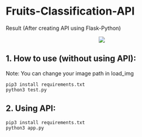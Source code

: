 # Fruits-Classification-API

Result (After creating API using Flask-Python)

<p align = "center">
  <img src = "https://user-images.githubusercontent.com/51883796/108173687-066bdb00-7131-11eb-9682-addccb4c15c0.png">
</p>

## 1. How to use (without using API):

Note: You can change your image path in load_img 

```
pip3 install requirements.txt
python3 test.py

```
## 2. Using API:

```
pip3 install requirements.txt
python3 app.py

```

